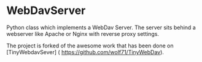 WebDavServer
==========
Python class which implements a WebDav Server. The server sits behind a webserver like Apache or Nginx with reverse proxy settings. 


The project is forked of the awesome work that has been done on [TinyWebdavSever] ( https://github.com/wolf71/TinyWebDav). 




